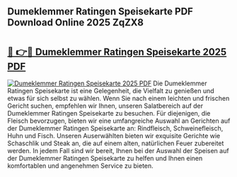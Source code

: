 ## Dumeklemmer Ratingen Speisekarte PDF Download Online 2025 ZqZX8

# <h2><a href="http://gc9zo5.nevu.top/?p=Dumeklemmer+Ratingen+Speisekarte">🔗 👉🔴 Dumeklemmer Ratingen Speisekarte 2025 PDF</a></h2>

[![Dumeklemmer Ratingen Speisekarte 2025 PDF](https://i.imgur.com/dBaPXMq.png)](http://gc9zo5.nevu.top/?p=Dumeklemmer+Ratingen+Speisekarte)
Die Dumeklemmer Ratingen Speisekarte ist eine Gelegenheit, die Vielfalt zu genießen und etwas für sich selbst zu wählen. Wenn Sie nach einem leichten und frischen Gericht suchen, empfehlen wir Ihnen, unseren Salatbereich auf der Dumeklemmer Ratingen Speisekarte zu besuchen. Für diejenigen, die Fleisch bevorzugen, bieten wir eine umfangreiche Auswahl an Gerichten auf der Dumeklemmer Ratingen Speisekarte an: Rindfleisch, Schweinefleisch, Huhn und Fisch. Unseren Auserwählten bieten wir exquisite Gerichte wie Schaschlik und Steak an, die auf einem alten, natürlichen Feuer zubereitet werden. In jedem Fall sind wir bereit, Ihnen bei der Auswahl der Speisen auf der Dumeklemmer Ratingen Speisekarte zu helfen und Ihnen einen komfortablen und angenehmen Service zu bieten.
